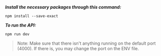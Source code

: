 ***Install the necessary packages through this command:***

```
npm install --save-exact
```

***To run the API:***
```
npm run dev
```
>Note: Make sure that there isn't anything running on the default port (4000). If there is, you may change the port on the ENV file.
